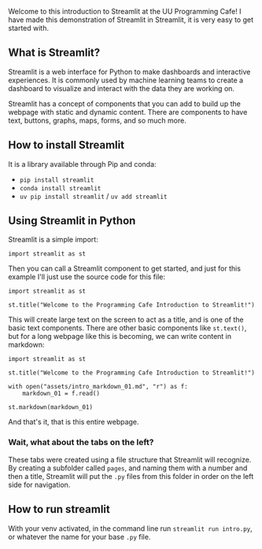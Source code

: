 Welcome to this introduction to Streamlit at the UU Programming Cafe!
I have made this demonstration of Streamlit in Streamlit, it is very easy to get started with. 

## What is Streamlit?

Streamlit is a web interface for Python to make dashboards and interactive experiences. 
It is commonly used by machine learning teams to create a dashboard to visualize and interact with
the data they are working on. 

Streamlit has a concept of components that you can add to build up the webpage with static and dynamic content.
There are components to have text, buttons, graphs, maps, forms, and so much more. 

## How to install Streamlit

It is a library available through Pip and conda: 

* `pip install streamlit`
* `conda install streamlit`
* `uv pip install streamlit` / `uv add streamlit`

## Using Streamlit in Python

Streamlit is a simple import:

    import streamlit as st

Then you can call a Streamlit component to get started, and just for this example I'll just use the source code for this file:

    import streamlit as st

    st.title("Welcome to the Programming Cafe Introduction to Streamlit!")

This will create large text on the screen to act as a title, and is one of the basic text components. 
There are other basic components like `st.text()`, but for a long webpage like this is becoming, we can write content in markdown:

    import streamlit as st

    st.title("Welcome to the Programming Cafe Introduction to Streamlit!")
    
    with open("assets/intro_markdown_01.md", "r") as f:
        markdown_01 = f.read()

    st.markdown(markdown_01)

And that's it, that is this entire webpage.

### Wait, what about the tabs on the left?

These tabs were created using a file structure that Streamlit will recognize. 
By creating a subfolder called `pages`, and naming them with a number and then a title, 
Streamlit will put the `.py` files from this folder in order on the left side for navigation. 

## How to run streamlit

With your venv activated, in the command line run `streamlit run intro.py`, or whatever the name for your base `.py` file. 